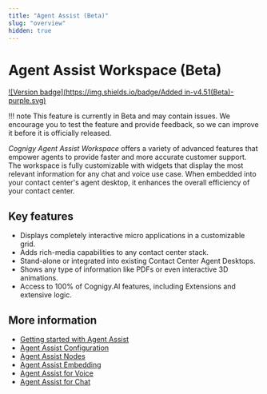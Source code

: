 ```yaml
---
title: "Agent Assist (Beta)"
slug: "overview"
hidden: true
---
```


# Agent Assist Workspace (Beta)

[![Version badge](https://img.shields.io/badge/Added in-v4.51(Beta)-purple.svg)](../release-notes/4.51.md)

!!! note
    This feature is currently in Beta and may contain issues. We encourage you to test the feature and provide feedback, so we can improve it before it is officially released.

_Cognigy Agent Assist Workspace_ offers a variety of advanced features that empower agents to provide faster and more accurate customer support. The workspace is fully customizable with widgets that display the most relevant information for any chat and voice use case. When embedded into your contact center's agent desktop, it enhances the overall efficiency of your contact center.

## Key features

- Displays completely interactive micro applications in a customizable grid.
- Adds rich-media capabilities to any contact center stack.
- Stand-alone or integrated into existing Contact Center Agent Desktops.
- Shows any type of information like PDFs or even interactive 3D animations.
- Access to 100% of Cognigy.AI features,  including Extensions and extensive logic.


## More information

- [Getting started with Agent Assist](getting-started.md)
- [Agent Assist Configuration](configuration.md)
- [Agent Assist Nodes](../ai/flow-nodes/agent-assist/overview.md)
- [Agent Assist Embedding](embedding.md)
- [Agent Assist for Voice](../agent-assist/voice-agent-assist/voice-overview.md)
- [Agent Assist for Chat](chat-agent-assist.md)

